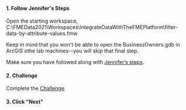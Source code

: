 <head><base target="_blank"> </head>

#### 1. Follow Jennifer's Steps
Open the starting workspace, C:\FMEData2021\Workspaces\IntegrateDataWithTheFMEPlatform\filter-data-by-attribute-values.fmw

Keep in mind that you won't be able to open the BusinessOwners.gdb in ArcGIS othe lab machines--you will skip that final step.

Make sure you have followed along with [Jennifer’s steps](https://safe.my.trailhead.com/content/safe/modules/transform-data/filter-data-by-attribute-values).


#### 2. Challenge
Complete the [Challenge](https://safe.my.trailhead.com/content/safe/modules/transform-data/filter-data-by-attribute-values#challenge).

#### 3. Click "Next"
